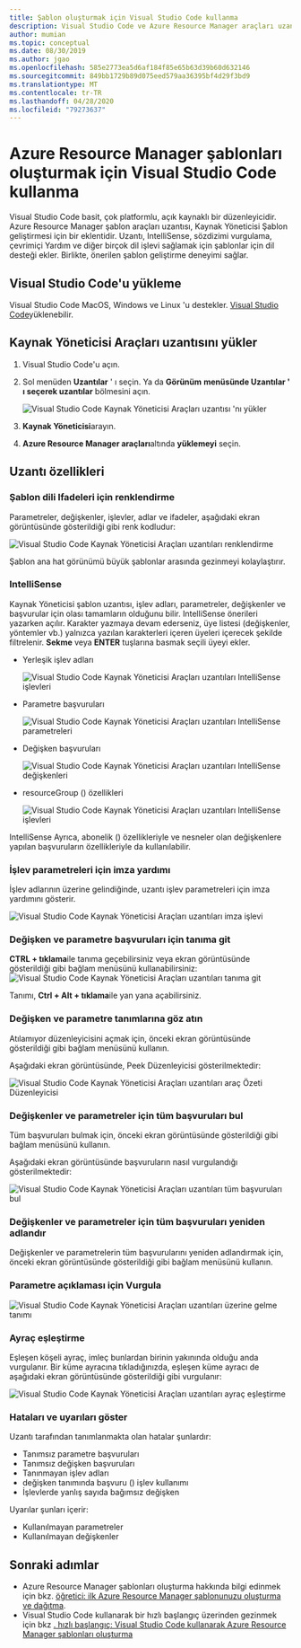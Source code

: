 ```yaml
---
title: Şablon oluşturmak için Visual Studio Code kullanma
description: Visual Studio Code ve Azure Resource Manager araçları uzantısını yüklemeyi ve kullanmayı öğrenin.
author: mumian
ms.topic: conceptual
ms.date: 08/30/2019
ms.author: jgao
ms.openlocfilehash: 585e2773ea5d6af184f85e65b63d39b60d632146
ms.sourcegitcommit: 849bb1729b89d075eed579aa36395bf4d29f3bd9
ms.translationtype: MT
ms.contentlocale: tr-TR
ms.lasthandoff: 04/28/2020
ms.locfileid: "79273637"
---
```

# <a name="use-visual-studio-code-to-create-azure-resource-manager-templates"></a>Azure Resource Manager şablonları oluşturmak için Visual Studio Code kullanma

Visual Studio Code basit, çok platformlu, açık kaynaklı bir düzenleyicidir. Azure Resource Manager şablon araçları uzantısı, Kaynak Yöneticisi Şablon geliştirmesi için bir eklentidir. Uzantı, IntelliSense, sözdizimi vurgulama, çevrimiçi Yardım ve diğer birçok dil işlevi sağlamak için şablonlar için dil desteği ekler. Birlikte, önerilen şablon geliştirme deneyimi sağlar.

## <a name="install-visual-studio-code"></a>Visual Studio Code'u yükleme

Visual Studio Code MacOS, Windows ve Linux 'u destekler.  [Visual Studio Code](https://code.visualstudio.com/)yüklenebilir.

## <a name="install-resource-manager-tools-extension"></a>Kaynak Yöneticisi Araçları uzantısını yükler

1. Visual Studio Code'u açın.
1. Sol menüden **Uzantılar** ' ı seçin. Ya da **Görünüm** **menüsünde Uzantılar ' ı seçerek uzantılar** bölmesini açın.

    ![Visual Studio Code Kaynak Yöneticisi Araçları uzantısı 'nı yükler](./media/use-vs-code-to-create-template/resource-manager-visual-studio-code-tools-extension.png)
1. **Kaynak Yöneticisi**arayın.
1. **Azure Resource Manager araçları**altında **yüklemeyi** seçin.

## <a name="the-extension-features"></a>Uzantı özellikleri

### <a name="colorization-for-template-language-expressions"></a>Şablon dili Ifadeleri için renklendirme

Parametreler, değişkenler, işlevler, adlar ve ifadeler, aşağıdaki ekran görüntüsünde gösterildiği gibi renk kodludur:

![Visual Studio Code Kaynak Yöneticisi Araçları uzantıları renklendirme](./media/use-vs-code-to-create-template/resource-manager-tools-extension-colorization.png)

Şablon ana hat görünümü büyük şablonlar arasında gezinmeyi kolaylaştırır.

### <a name="intellisense"></a>IntelliSense

Kaynak Yöneticisi şablon uzantısı, işlev adları, parametreler, değişkenler ve başvurular için olası tamamların olduğunu bilir. IntelliSense önerileri yazarken açılır. Karakter yazmaya devam ederseniz, üye listesi (değişkenler, yöntemler vb.) yalnızca yazılan karakterleri içeren üyeleri içerecek şekilde filtrelenir. **Sekme** veya **ENTER** tuşlarına basmak seçili üyeyi ekler.

- Yerleşik işlev adları

    ![Visual Studio Code Kaynak Yöneticisi Araçları uzantıları IntelliSense işlevleri](./media/use-vs-code-to-create-template/resource-manager-tools-extension-intellisense-functions.png)

- Parametre başvuruları

    ![Visual Studio Code Kaynak Yöneticisi Araçları uzantıları IntelliSense parametreleri](./media/use-vs-code-to-create-template/resource-manager-tools-extension-intellisense-parameters.png)

- Değişken başvuruları

    ![Visual Studio Code Kaynak Yöneticisi Araçları uzantıları IntelliSense değişkenleri](./media/use-vs-code-to-create-template/resource-manager-tools-extension-intellisense-variables.png)

- resourceGroup () özellikleri

    ![Visual Studio Code Kaynak Yöneticisi Araçları uzantıları IntelliSense işlevleri](./media/use-vs-code-to-create-template/resource-manager-tools-extension-intellisense-resourcegroup.png)

IntelliSense Ayrıca, abonelik () özellikleriyle ve nesneler olan değişkenlere yapılan başvuruların özellikleriyle da kullanılabilir.

### <a name="signature-help-for-function-parameters"></a>İşlev parametreleri için imza yardımı

İşlev adlarının üzerine gelindiğinde, uzantı işlev parametreleri için imza yardımını gösterir.

![Visual Studio Code Kaynak Yöneticisi Araçları uzantıları imza işlevi](./media/use-vs-code-to-create-template/resource-manager-tools-extension-signature-function.png)

### <a name="go-to-definition-for-variable-and-parameter-references"></a>Değişken ve parametre başvuruları için tanıma git

**CTRL + tıklama**ile tanıma geçebilirsiniz veya ekran görüntüsünde gösterildiği gibi bağlam menüsünü kullanabilirsiniz: ![Visual Studio Code Kaynak Yöneticisi Araçları uzantıları tanıma git](./media/use-vs-code-to-create-template/resource-manager-tools-extension-context-menu.png)

Tanımı, **Ctrl + Alt + tıklama**ile yan yana açabilirsiniz.

### <a name="peek-for-variable-and-parameter-definitions"></a>Değişken ve parametre tanımlarına göz atın

Atılamıyor düzenleyicisini açmak için, önceki ekran görüntüsünde gösterildiği gibi bağlam menüsünü kullanın.

Aşağıdaki ekran görüntüsünde, Peek Düzenleyicisi gösterilmektedir:

![Visual Studio Code Kaynak Yöneticisi Araçları uzantıları araç Özeti Düzenleyicisi](./media/use-vs-code-to-create-template/resource-manager-tools-extension-peek-editor.png)

### <a name="find-all-references-for-variables-and-parameters"></a>Değişkenler ve parametreler için tüm başvuruları bul

Tüm başvuruları bulmak için, önceki ekran görüntüsünde gösterildiği gibi bağlam menüsünü kullanın.

Aşağıdaki ekran görüntüsünde başvuruların nasıl vurgulandığı gösterilmektedir:

![Visual Studio Code Kaynak Yöneticisi Araçları uzantıları tüm başvuruları bul](./media/use-vs-code-to-create-template/resource-manager-tools-extension-find-all-references.png)

### <a name="rename-all-references-for-variables-and-parameters"></a>Değişkenler ve parametreler için tüm başvuruları yeniden adlandır

Değişkenler ve parametrelerin tüm başvurularını yeniden adlandırmak için, önceki ekran görüntüsünde gösterildiği gibi bağlam menüsünü kullanın.

### <a name="hover-for-parameter-description"></a>Parametre açıklaması için Vurgula

![Visual Studio Code Kaynak Yöneticisi Araçları uzantıları üzerine gelme tanımı](./media/use-vs-code-to-create-template/resource-manager-tools-extension-hover-parameters.png)

### <a name="brace-matching"></a>Ayraç eşleştirme

Eşleşen köşeli ayraç, imleç bunlardan birinin yakınında olduğu anda vurgulanır. Bir küme ayracına tıkladığınızda, eşleşen küme ayracı de aşağıdaki ekran görüntüsünde gösterildiği gibi vurgulanır:

![Visual Studio Code Kaynak Yöneticisi Araçları uzantıları ayraç eşleştirme](./media/use-vs-code-to-create-template/resource-manager-tools-extension-brace-matching.png)

### <a name="show-errors-and-warnings"></a>Hataları ve uyarıları göster

Uzantı tarafından tanımlanmakta olan hatalar şunlardır:

- Tanımsız parametre başvuruları
- Tanımsız değişken başvuruları
- Tanınmayan işlev adları
- değişken tanımında başvuru () işlev kullanımı
- İşlevlerde yanlış sayıda bağımsız değişken

Uyarılar şunları içerir:

- Kullanılmayan parametreler
- Kullanılmayan değişkenler

## <a name="next-steps"></a>Sonraki adımlar

- Azure Resource Manager şablonları oluşturma hakkında bilgi edinmek için bkz. [öğretici: ilk Azure Resource Manager şablonunuzu oluşturma ve dağıtma](template-tutorial-create-first-template.md).
- Visual Studio Code kullanarak bir hızlı başlangıç üzerinden gezinmek için bkz [. hızlı başlangıç: Visual Studio Code kullanarak Azure Resource Manager şablonları oluşturma](quickstart-create-templates-use-visual-studio-code.md)
